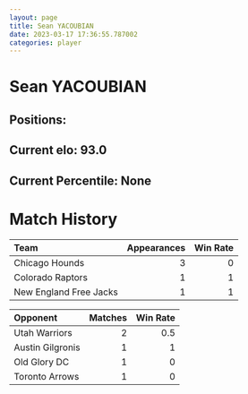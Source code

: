 ```yaml
---  
layout: page  
title: Sean YACOUBIAN  
date: 2023-03-17 17:36:55.787002  
categories: player  
---
```

# Sean YACOUBIAN

## Positions: 

## Current elo: 93.0

## Current Percentile: None

# Match History


| Team                   |   Appearances |   Win Rate |
|:-----------------------|--------------:|-----------:|
| Chicago Hounds         |             3 |          0 |
| Colorado Raptors       |             1 |          1 |
| New England Free Jacks |             1 |          1 |

| Opponent         |   Matches |   Win Rate |
|:-----------------|----------:|-----------:|
| Utah Warriors    |         2 |        0.5 |
| Austin Gilgronis |         1 |        1   |
| Old Glory DC     |         1 |        0   |
| Toronto Arrows   |         1 |        0   |